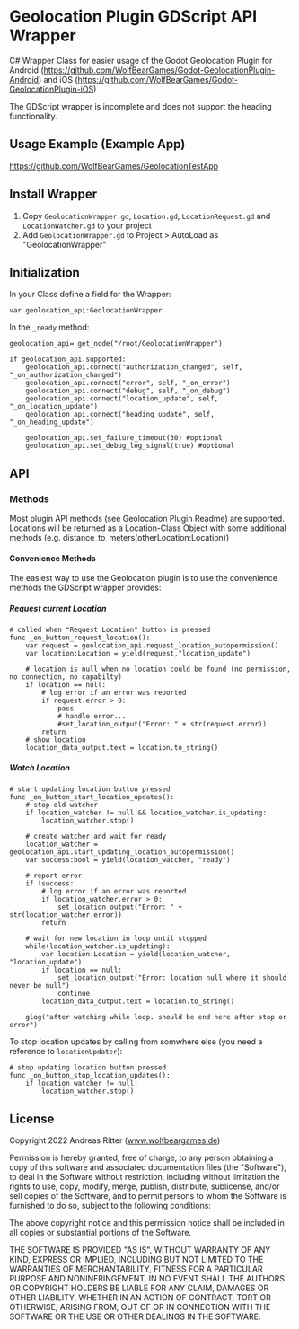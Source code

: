 # Geolocation Plugin GDScript API Wrapper

C# Wrapper Class for easier usage of the Godot Geolocation Plugin for Android (<https://github.com/WolfBearGames/Godot-GeolocationPlugin-Android>) and iOS (<https://github.com/WolfBearGames/Godot-GeolocationPlugin-iOS>)

The GDScript wrapper is incomplete and does not support the heading functionality.

## Usage Example (Example App)

<https://github.com/WolfBearGames/GeolocationTestApp>

## Install Wrapper

1. Copy `GeolocationWrapper.gd`, `Location.gd`, `LocationRequest.gd` and `LocationWatcher.gd` to your project
2. Add `GeolocationWrapper.gd` to Project > AutoLoad as "GeolocationWrapper"

## Initialization

In your Class define a field for the Wrapper:

```gdscript
var geolocation_api:GeolocationWrapper
```

In the `_ready` method:

```gdscript
geolocation_api= get_node("/root/GeolocationWrapper")

if geolocation_api.supported:
    geolocation_api.connect("authorization_changed", self, "_on_authorization_changed")
    geolocation_api.connect("error", self, "_on_error")
    geolocation_api.connect("debug", self, "_on_debug")
    geolocation_api.connect("location_update", self, "_on_location_update")
    geolocation_api.connect("heading_update", self, "_on_heading_update")

    geolocation_api.set_failure_timeout(30) #optional
    geolocation_api.set_debug_log_signal(true) #optional
```

## API

### Methods

Most plugin API methods (see Geolocation Plugin Readme) are supported.
Locations will be returned as a Location-Class Object with some additional methods (e.g. distance_to_meters(otherLocation:Location))

#### Convenience Methods

The easiest way to use the Geolocation plugin is to use the convenience methods the GDScript wrapper provides:

##### Request current Location

```gdscript
# called when "Request Location" button is pressed
func _on_button_request_location():
    var request = geolocation_api.request_location_autopermission()
    var location:Location = yield(request,"location_update")

    # location is null when no location could be found (no permission, no connection, no capabilty)
    if location == null:
        # log error if an error was reported
        if request.error > 0:
            pass
            # handle error...
            #set_location_output("Error: " + str(request.error))
        return
    # show location 
    location_data_output.text = location.to_string()
```

##### Watch Location

```gdscript
# start updating location button pressed
func _on_button_start_location_updates():
    # stop old watcher
    if location_watcher != null && location_watcher.is_updating:
        location_watcher.stop()
        
    # create watcher and wait for ready
    location_watcher = geolocation_api.start_updating_location_autopermission()
    var success:bool = yield(location_watcher, "ready")
        
    # report error
    if !success:
        # log error if an error was reported
        if location_watcher.error > 0:
            set_location_output("Error: " + str(location_watcher.error))
        return
        
    # wait for new location in loop until stopped
    while(location_watcher.is_updating):
        var location:Location = yield(location_watcher, "location_update")
        if location == null:
            set_location_output("Error: location null where it should never be null")
            continue
        location_data_output.text = location.to_string()

    glog("after watching while loop. should be end here after stop or error")
```

To stop location updates by calling from somwhere else (you need a reference to `locationUpdater`):

```gdscript
# stop updating location button pressed
func _on_button_stop_location_updates():
    if location_watcher != null:
        location_watcher.stop()
```

## License

Copyright 2022 Andreas Ritter (www.wolfbeargames.de)

Permission is hereby granted, free of charge, to any person obtaining a copy of this software and associated documentation files (the "Software"), to deal in the Software without restriction, including without limitation the rights to use, copy, modify, merge, publish, distribute, sublicense, and/or sell copies of the Software, and to permit persons to whom the Software is furnished to do so, subject to the following conditions:

The above copyright notice and this permission notice shall be included in all copies or substantial portions of the Software.

THE SOFTWARE IS PROVIDED "AS IS", WITHOUT WARRANTY OF ANY KIND, EXPRESS OR IMPLIED, INCLUDING BUT NOT LIMITED TO THE WARRANTIES OF MERCHANTABILITY, FITNESS FOR A PARTICULAR PURPOSE AND NONINFRINGEMENT. IN NO EVENT SHALL THE AUTHORS OR COPYRIGHT HOLDERS BE LIABLE FOR ANY CLAIM, DAMAGES OR OTHER LIABILITY, WHETHER IN AN ACTION OF CONTRACT, TORT OR OTHERWISE, ARISING FROM, OUT OF OR IN CONNECTION WITH THE SOFTWARE OR THE USE OR OTHER DEALINGS IN THE SOFTWARE.
